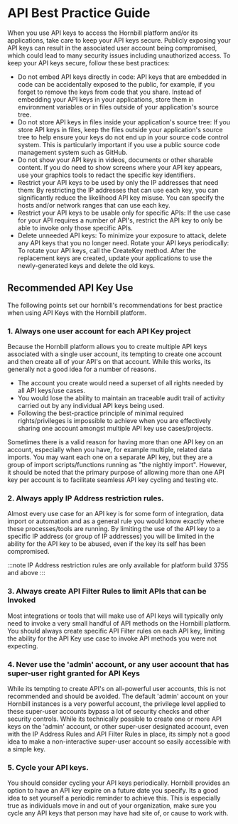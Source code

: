 # API Best Practice Guide

When you use API keys to access the Hornbill platform and/or its applications, take care to keep your API keys  secure. Publicly exposing your API keys can result in the associated user account being compromised, which could lead to many security issues including unauthorized access. To keep your API keys secure, follow these best practices:

* Do not embed API keys directly in code: API keys that are embedded in code can be accidentally exposed to the public, for example, if you forget to remove the keys from code that you share. Instead of embedding your API keys in your applications, store them in environment variables or in files outside of your application's source tree.
* Do not store API keys in files inside your application's source tree: If you store API keys in files, keep the files outside your application's source tree to help ensure your keys do not end up in your source code control system. This is particularly important if you use a public source code management system such as GitHub.
* Do not show your API keys in videos, documents or other sharable content. If you do need to show screens where your API key appears, use your graphics tools to redact the specific key identifiers. 
* Restrict your API keys to be used by only the IP addresses that need them: By restricting the IP addresses that can use each key, you can significantly reduce the likelihood API key misuse. You can specify the hosts and/or network ranges that can use each key.
* Restrict your API keys to be usable only for specific APIs: If the use case for  your API requires a number of API's, restrict the API key to only be able to invoke only those specific APIs.
* Delete unneeded API keys: To minimize your exposure to attack, delete any API keys that you no longer need.
Rotate your API keys periodically: To rotate your API keys, call the CreateKey method. After the replacement keys are created, update your applications to use the newly-generated keys and delete the old keys.

## Recommended API Key Use

The following points set our hornbill's recommendations for best practice when using API Keys with the Hornbill platform.

### 1. Always one user account for each API Key project

Because the Hornbill platform allows you to create multiple API keys associated with a single user account, its tempting to create one account and then create all of your API's on that account.  While this works, its generally not a good idea for a number of reasons.

* The account you create would need a superset of all rights needed by all API keys/use cases.  
* You would lose the ability to maintain an traceable audit trail of activity carried out by any individual API keys being used.
* Following the best-practice principle of minimal required rights/privileges is impossible to achieve when you are effectively sharing one account amongst multiple API key use cases/projects. 

Sometimes there is a valid reason for having more than one API key on an account, especially when you have, for example multiple, related data imports.  You may want each one on a separate API key, but they are a group of import scripts/functions running as "the nightly import". However, it should be noted that the primary purpose of allowing more than one API key per account is to facilitate seamless API key cycling and testing etc. 

### 2. Always apply IP Address restriction rules.

Almost every use case for an API key is for some form of integration, data import or automation and as a general rule you would know exactly where these processes/tools are running.  By limiting the use of the API key to a specific IP address (or group of IP addresses) you will be limited in the ability for the API key to be abused, even if the key its self has been compromised. 

  :::note
  IP Address restriction rules are only available for platform build 3755 and above
  :::

### 3. Always create API Filter Rules to limit APIs that can be Invoked

Most integrations or tools that will make use of API keys will typically only need to invoke a very small handful of API methods on the Hornbill platform.  You should always create specific API Filter rules on each API key, limiting the ability for the API Key use case to invoke API methods you were not expecting. 

### 4. Never use the 'admin' account, or any user account that has super-user right granted for API Keys

While its tempting to create API's on all-powerful user accounts, this is not recommended and should be avoided.  The default 'admin' account on your Hornbill instances is a very powerful account, the privilege level applied to these super-user accounts bypass a lot of security checks and other security controls.  While its technically possible to create one or more API keys on the 'admin' account, or other super-user designated account, even with the IP Address Rules and API Filter Rules in place, its simply not a good idea to make a non-interactive super-user account so easily accessible with a simple key.

### 5. Cycle your API keys.  

You should consider cycling your API keys periodically.  Hornbill provides an option to have an API key expire on a future date you specify.  Its a good idea to set yourself a periodic reminder to achieve this.  This is especially true as individuals move in and out of your organization, make sure you cycle any API keys that person may have had site of, or cause to work with. 

